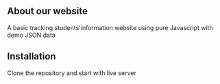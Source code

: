 ## About our website

A basic tracking students'information website using pure Javascript with demo JSON data

## Installation

Clone the repository and start with live server
